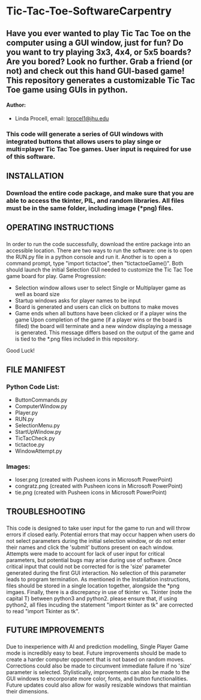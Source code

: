 # Tic-Tac-Toe-SoftwareCarpentry

## Have you ever wanted to play Tic Tac Toe on the computer using a GUI window, just for fun? Do you want to try playing 3x3, 4x4, or 5x5 boards? Are you bored? Look no further. Grab a friend (or not) and check out this hand GUI-based game! This repository generates a customizable Tic Tac Toe game using GUIs in python.
#### Author: 
* Linda Procell, email: lprocel1@jhu.edu
### This code will generate a series of GUI windows with integrated buttons that allows users to play singe or multi=player Tic Tac Toe games. User input is required for use of this software. 

## INSTALLATION
### Download the entire code package, and make sure that you are able to access the tkinter, PIL, and random libraries. All files must be in the same folder, including image (*png) files.

## OPERATING INSTRUCTIONS
### 
In order to run the code successfully, download the entire package into an accessible location. There are two ways to run the software: one is to open the RUN.py file in a python console and run it. Another is to open a command prompt, type "import tictactoe", then "tictactoeGame()". Both should launch the initial Selection GUI needed to customize the Tic Tac Toe game board for play. 
Game Progression:
* Selection window allows user to select Single or Multiplayer game as well as board size
* Startup windows asks for player names to be input
* Board is generated and users can click on buttons to make moves
* Game ends when all buttons have been clicked or if a player wins the game
Upon completion of the game (if a player wins or the board is filled) the board will terminate and a new window displaying a message is generated. This message differs based on the output of the game and is tied to the *.png files included in this repository. 
 
Good Luck! 
###

## FILE MANIFEST 
###  Python Code List:
* ButtonCommands.py
* ComputerWindow.py
* Player.py
* RUN.py
* SelectionMenu.py
* StartUpWindow.py
* TicTacCheck.py
* tictactoe.py
* WindowAttempt.py
### Images:
* loser.png (created with Pusheen icons in Microsoft PowerPoint)  
* congratz.png (created with Pusheen icons in Microsoft PowerPoint) 
* tie.png (created with Pusheen icons in Microsoft PowerPoint)  


## TROUBLESHOOTING
### 
This code is designed to take user input for the game to run and will throw errors if closed early. Potential errors that may occur happen when users do not select parameters during the initial selection window, or do not enter their names and click the 'submit' buttons present on each window. Attempts were made to account for lack of user input for critical parameters, but potential bugs may arise during use of software. 
Once critical input that could not be corrected for is the 'size' parameter generated during the first GUI interaction. No selection of this parameter leads to program termination.
As mentioned in the Installation instructions, files should be stored in a single location together, alongside the *png imgaes.
Finally, there is a discrepancy in use of tkinter vs. Tkinter (note the capital T) between python3 and python2. please ensure that, if using python2, all files incuding the statement "import tkinter as tk" are corrected to read "import Tkinter as tk".
###

## FUTURE IMPROVEMENTS
### 
Due to inexperience with AI and prediction modelling, Single Player Game mode is incredibly easy to beat. Future improvements should be made to create a harder computer opponent that is not based on random moves. Corrections could also be made to circumvent immediate failure if no 'size' parameter is selected.
Stylistically, improvements can also be made to the GUI windows to encorporate more color, fonts, and button functionalities. Future updates could also allow for wasily resizable windows that maintian their dimensions. 
###
